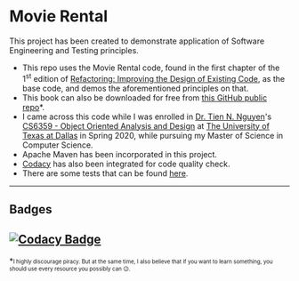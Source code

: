 # Movie Rental

This project has been created to demonstrate application of Software Engineering and Testing principles. 
- This repo uses the Movie Rental code, found in the first chapter of the 1<sup>st</sup> edition of [Refactoring: Improving the Design of Existing Code](https://martinfowler.com/books/refactoring.html), as the base code, and demos the aforementioned principles on that.
- This book can also be downloaded for free from [this GitHub public repo](https://github.com/petyakostova/IT-Books/blob/master/Programming/Refactoring%20Improving%20the%20Design%20of%20Existing%20Code%20-%20Martin%20Fowler%2C%20Kent%20Beck%2C%20John%20Brant%2C%20William%20Opdyke%2C%20Don%20Roberts.pdf)*.
- I came across this code while I was enrolled in [Dr. Tien N. Nguyen](https://personal.utdallas.edu/%7Etien.n.nguyen/index.html)'s [CS6359 - Object Oriented Analysis and Design](https://coursebook.utdallas.edu/search/now/cs6359) at [The University of Texas at Dallas](http://cs.utdallas.edu) in Spring 2020, while pursuing my Master of Science in Computer Science.
- Apache Maven has been incorporated  in this project.
- [Codacy](https://github.com/marketplace/codacy) has also been integrated for code quality check.
- There are some tests that can be found [here](https://github.com/sibalnirbhay/movie_rental/tree/master/src/test/java).
---

## Badges

[![Codacy Badge](https://api.codacy.com/project/badge/Grade/b7918ada74cd41898cb59bdafe089df7)](https://app.codacy.com/manual/sibalnirbhay/movie_rental?utm_source=github.com&utm_medium=referral&utm_content=sibalnirbhay/movie_rental&utm_campaign=Badge_Grade_Settings)
---

*<sub><sup>I highly discourage piracy. But at the same time, I also believe that if you want to learn something, you should use every resource you possibly can :wink:. </sup></sub>
